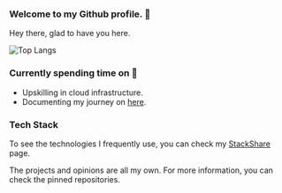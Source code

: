 ### Welcome to my Github profile. 👋

Hey there, glad to have you here.
    
![Top Langs](https://github-readme-stats.vercel.app/api/top-langs/?username=acikgozb&langs_count=10&theme=dark&layout=compact)

### Currently spending time on 🚀

  * Upskilling in cloud infrastructure.
  * Documenting my journey on [here](https://acikgozb.dev/posts).
  
### Tech Stack

To see the technologies I frequently use, you can check my [StackShare](https://stackshare.io/acikgozb/my-infrastructure-stack) page.

The projects and opinions are all my own.
For more information, you can check the pinned repositories.
